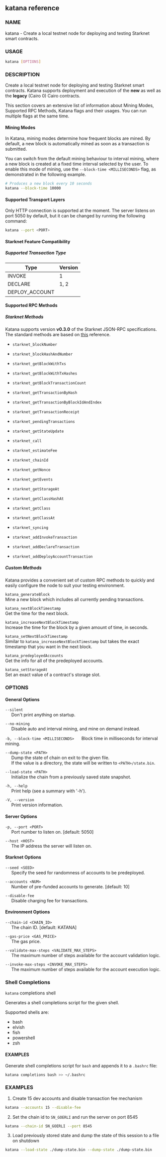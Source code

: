 ## katana reference

### NAME

katana - Create a local testnet node for deploying and testing Starknet smart contracts.

### USAGE

```sh
katana [OPTIONS]
```

### DESCRIPTION

Create a local testnet node for deploying and testing Starknet smart contracts. Katana supports deployment and execution of the **new** as well as the **legacy** (Cairo 0) Cairo contracts.

This section covers an extensive list of information about Mining Modes, Supported RPC Methods, Katana flags and their usages. You can run multiple flags at the same time.

#### Mining Modes

In Katana, mining modes determine how frequent blocks are mined. By default, a new block is automatically mined as soon as a transaction is submitted.

You can switch from the default mining behaviour to interval mining, where a new block is created at a fixed time interval selected by the user. To enable this mode of mining, use the `--block-time <MILLISECONDS>` flag, as demonstrated in the following example.

```sh
# Produces a new block every 10 seconds
katana --block-time 10000
```

#### Supported Transport Layers

Only HTTP connection is supported at the moment. The server listens on port 5050 by default, but it can be changed by running the following command:

```sh
katana --port <PORT>
```

#### Starknet Feature Compatibility

##### Supported Transaction Type

| Type           | Version |
| -------------- | ------- |
| INVOKE         | 1       |
| DECLARE        | 1, 2    |
| DEPLOY_ACCOUNT |         |

#### Supported RPC Methods

##### Starknet Methods

Katana supports version **v0.3.0** of the Starknet JSON-RPC specifications. The standard methods are based on [this](https://github.com/starkware-libs/starknet-specs/tree/v0.3.0) reference.

-   `starknet_blockNumber`
-   `starknet_blockHashAndNumber`
-   `starknet_getBlockWithTxs`
-   `starknet_getBlockWithTxHashes`
-   `starknet_getBlockTransactionCount`
-   `starknet_getTransactionByHash`
-   `starknet_getTransactionByBlockIdAndIndex`
-   `starknet_getTransactionReceipt`
-   `starknet_pendingTransactions`
-   `starknet_getStateUpdate`

-   `starknet_call`
-   `starknet_estimateFee`

-   `starknet_chainId`

-   `starknet_getNonce`
-   `starknet_getEvents`
-   `starknet_getStorageAt`
-   `starknet_getClassHashAt`
-   `starknet_getClass`
-   `starknet_getClassAt`

-   `starknet_syncing`

-   `starknet_addInvokeTransaction`
-   `starknet_addDeclareTransaction`
-   `starknet_addDeployAccountTransaction`

##### Custom Methods

Katana provides a convenient set of custom RPC methods to quickly and easily configure the node to suit your testing environment.

`katana_generateBlock`  
Mine a new block which includes all currently pending transactions.

`katana_nextBlockTimestamp`  
Get the time for the next block.

`katana_increaseNextBlockTimestamp`  
Increase the time for the block by a given amount of time, in seconds.

`katana_setNextBlockTimestamp`  
Similar to `katana_increaseNextBlockTimestamp` but takes the exact timestamp that you want in the next block.

`katana_predeployedAccounts`  
Get the info for all of the predeployed accounts.

`katana_setStorageAt`  
Set an exact value of a contract's storage slot.

### OPTIONS

#### General Options

`--silent`  
&nbsp;&nbsp;&nbsp;&nbsp; Don't print anything on startup.

`--no-mining`  
&nbsp;&nbsp;&nbsp;&nbsp; Disable auto and interval mining, and mine on demand instead.

`-b, --block-time <MILLISECONDS>`
&nbsp;&nbsp;&nbsp;&nbsp; Block time in milliseconds for interval mining.

`--dump-state <PATH>`  
&nbsp;&nbsp;&nbsp;&nbsp; Dump the state of chain on exit to the given file.  
&nbsp;&nbsp;&nbsp;&nbsp; If the value is a directory, the state will be written to `<PATH>/state.bin`.

`--load-state <PATH>`  
&nbsp;&nbsp;&nbsp;&nbsp; Initialize the chain from a previously saved state snapshot.

`-h, --help`  
&nbsp;&nbsp;&nbsp;&nbsp; Print help (see a summary with '-h').

`-V, --version`  
&nbsp;&nbsp;&nbsp;&nbsp; Print version information.

#### Server Options

`-p, --port <PORT>`  
&nbsp;&nbsp;&nbsp;&nbsp; Port number to listen on. [default: 5050]

`--host <HOST>`  
&nbsp;&nbsp;&nbsp;&nbsp; The IP address the server will listen on.

#### Starknet Options

`--seed <SEED>`  
&nbsp;&nbsp;&nbsp;&nbsp; Specify the seed for randomness of accounts to be predeployed.

`--accounts <NUM>`  
&nbsp;&nbsp;&nbsp;&nbsp; Number of pre-funded accounts to generate. [default: 10]

`--disable-fee`  
&nbsp;&nbsp;&nbsp;&nbsp; Disable charging fee for transactions.

#### Environment Options

`--chain-id <CHAIN_ID>`  
&nbsp;&nbsp;&nbsp;&nbsp; The chain ID. [default: KATANA]

`--gas-price <GAS_PRICE>`  
&nbsp;&nbsp;&nbsp;&nbsp; The gas price.

`--validate-max-steps <VALIDATE_MAX_STEPS>`  
&nbsp;&nbsp;&nbsp;&nbsp; The maximum number of steps available for the account validation logic.

`--invoke-max-steps <INVOKE_MAX_STEPS>`  
&nbsp;&nbsp;&nbsp;&nbsp; The maximum number of steps available for the account execution logic.

### Shell Completions

`katana` completions shell

Generates a shell completions script for the given shell.

Supported shells are:

-   bash
-   elvish
-   fish
-   powershell
-   zsh

#### EXAMPLES

Generate shell completions script for `bash` and appends it to a `.bashrc` file:

```bash
katana completions bash >> ~/.bashrc
```

### EXAMPLES

1. Create 15 dev accounts and disable transaction fee mechanism

```sh
katana --accounts 15 --disable-fee
```

2. Set the chain id to `SN_GOERLI` and run the server on port 8545

```sh
katana --chain-id SN_GOERLI --port 8545
```

3. Load previously stored state and dump the state of this session to a file on shutdown

```sh
katana --load-state ./dump-state.bin --dump-state ./dump-state.bin
```

